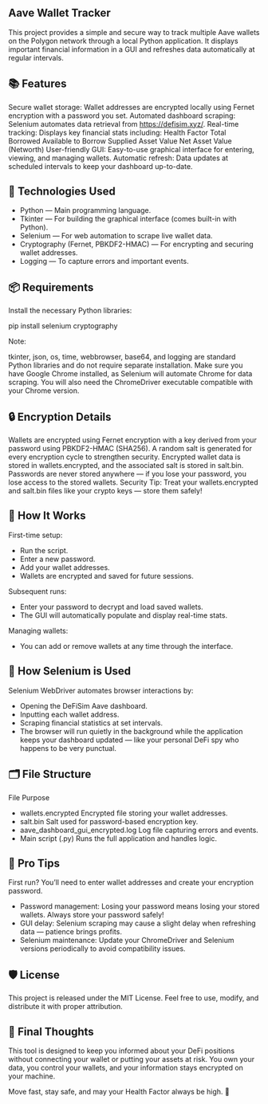 ## Aave Wallet Tracker

This project provides a simple and secure way to track multiple Aave wallets on the Polygon network through a local Python application.
It displays important financial information in a GUI and refreshes data automatically at regular intervals.

## 📚 Features

Secure wallet storage:
Wallet addresses are encrypted locally using Fernet encryption with a password you set.
Automated dashboard scraping:
Selenium automates data retrieval from https://defisim.xyz/.
Real-time tracking:
Displays key financial stats including:
Health Factor
Total Borrowed
Available to Borrow
Supplied Asset Value
Net Asset Value (Networth)
User-friendly GUI:
Easy-to-use graphical interface for entering, viewing, and managing wallets.
Automatic refresh:
Data updates at scheduled intervals to keep your dashboard up-to-date.

## 🔧 Technologies Used

- Python — Main programming language.
- Tkinter — For building the graphical interface (comes built-in with Python).
- Selenium — For web automation to scrape live wallet data.
- Cryptography (Fernet, PBKDF2-HMAC) — For encrypting and securing wallet addresses.
- Logging — To capture errors and important events.

## 📦 Requirements

Install the necessary Python libraries:

pip install selenium cryptography

Note:

tkinter, json, os, time, webbrowser, base64, and logging are standard Python libraries and do not require separate installation.
Make sure you have Google Chrome installed, as Selenium will automate Chrome for data scraping.
You will also need the ChromeDriver executable compatible with your Chrome version.

## 🔒 Encryption Details

Wallets are encrypted using Fernet encryption with a key derived from your password using PBKDF2-HMAC (SHA256).
A random salt is generated for every encryption cycle to strengthen security.
Encrypted wallet data is stored in wallets.encrypted, and the associated salt is stored in salt.bin.
Passwords are never stored anywhere — if you lose your password, you lose access to the stored wallets.
Security Tip: Treat your wallets.encrypted and salt.bin files like your crypto keys — store them safely!

## 🚀 How It Works

First-time setup:

- Run the script.
- Enter a new password.
- Add your wallet addresses.
- Wallets are encrypted and saved for future sessions.

Subsequent runs:

- Enter your password to decrypt and load saved wallets.
- The GUI will automatically populate and display real-time stats.

Managing wallets:

- You can add or remove wallets at any time through the interface.

## 🧠 How Selenium is Used

Selenium WebDriver automates browser interactions by:

- Opening the DeFiSim Aave dashboard.
- Inputting each wallet address.
- Scraping financial statistics at set intervals.
- The browser will run quietly in the background while the application keeps your dashboard updated — like your personal DeFi spy who happens to be very punctual.

## 🗂️ File Structure

File	Purpose
- wallets.encrypted	Encrypted file storing your wallet addresses.
- salt.bin	Salt used for password-based encryption key.
- aave_dashboard_gui_encrypted.log	Log file capturing errors and events.
- Main script (.py)	Runs the full application and handles logic.

## 🌟 Pro Tips

First run? You’ll need to enter wallet addresses and create your encryption password.

- Password management: Losing your password means losing your stored wallets. Always store your password safely!
- GUI delay: Selenium scraping may cause a slight delay when refreshing data — patience brings profits.
- Selenium maintenance: Update your ChromeDriver and Selenium versions periodically to avoid compatibility issues.

## 🛡️ License

This project is released under the MIT License.
Feel free to use, modify, and distribute it with proper attribution.

## 💬 Final Thoughts

This tool is designed to keep you informed about your DeFi positions without connecting your wallet or putting your assets at risk.
You own your data, you control your wallets, and your information stays encrypted on your machine.

Move fast, stay safe, and may your Health Factor always be high. 🚀
